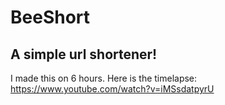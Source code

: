 BeeShort
========
A simple url shortener!
-----------------------
I made this on 6 hours. Here is the timelapse: https://www.youtube.com/watch?v=iMSsdatpyrU
